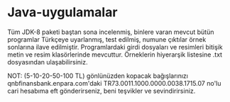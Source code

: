 # Java-uygulamalar
Tüm JDK-8 paketi baştan sona incelenmiş, binlere varan mevcut bütün programlar Türkçeye uyarlanmış, test edilmiş, numune çıktılar örnek sonlarına ilave edilmiştir.
Programlardaki girdi dosyaları ve resimleri bitişik metin ve resim klasörlerinde mevcuttur.
Örneklerin hiyerarşik listesine .txt dosyasından ulaşabilirsiniz.

NOT: (5-10-20-50-100 TL) gönlünüzden kopacak bağışlarınızı qnbfinansbank.enpara.com'daki TR73.0011.1000.0000.0038.1715.07 no'lu cari hesabıma eft gönderirseniz, beni teşvikler ve sevindirirsiniz.
